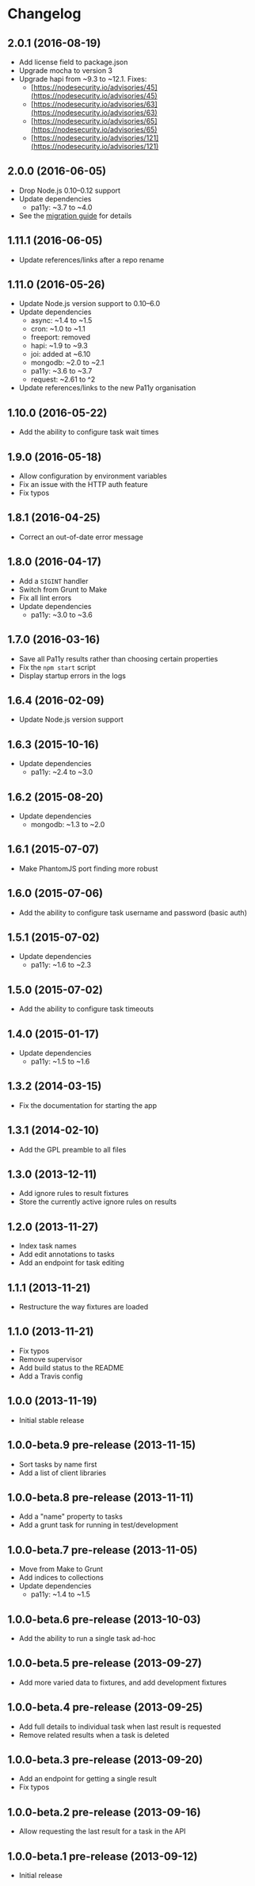 
# Changelog

## 2.0.1 (2016-08-19)

  * Add license field to package.json
  * Upgrade mocha to version 3
  * Upgrade hapi from ~9.3 to ~12.1. Fixes:
    * [https://nodesecurity.io/advisories/45](https://nodesecurity.io/advisories/45)
    * [https://nodesecurity.io/advisories/63](https://nodesecurity.io/advisories/63)
    * [https://nodesecurity.io/advisories/65](https://nodesecurity.io/advisories/65)
    * [https://nodesecurity.io/advisories/121](https://nodesecurity.io/advisories/121)

## 2.0.0 (2016-06-05)

  * Drop Node.js 0.10–0.12 support
  * Update dependencies
    * pa11y: ~3.7 to ~4.0
  * See the [migration guide](https://github.com/pa11y/webservice/blob/master/MIGRATION.md#migrating-from-10-to-20) for details

## 1.11.1 (2016-06-05)

  * Update references/links after a repo rename

## 1.11.0 (2016-05-26)

  * Update Node.js version support to 0.10–6.0
  * Update dependencies
    * async: ~1.4 to ~1.5
    * cron: ~1.0 to ~1.1
    * freeport: removed
    * hapi: ~1.9 to ~9.3
    * joi: added at ~6.10
    * mongodb: ~2.0 to ~2.1
    * pa11y: ~3.6 to ~3.7
    * request: ~2.61 to ^2
  * Update references/links to the new Pa11y organisation

## 1.10.0 (2016-05-22)

  * Add the ability to configure task wait times

## 1.9.0 (2016-05-18)

  * Allow configuration by environment variables
  * Fix an issue with the HTTP auth feature
  * Fix typos

## 1.8.1 (2016-04-25)

  * Correct an out-of-date error message

## 1.8.0 (2016-04-17)

  * Add a `SIGINT` handler
  * Switch from Grunt to Make
  * Fix all lint errors
  * Update dependencies
    * pa11y: ~3.0 to ~3.6

## 1.7.0 (2016-03-16)

  * Save all Pa11y results rather than choosing certain properties
  * Fix the `npm start` script
  * Display startup errors in the logs

## 1.6.4 (2016-02-09)

  * Update Node.js version support

## 1.6.3 (2015-10-16)

  * Update dependencies
    * pa11y: ~2.4 to ~3.0

## 1.6.2 (2015-08-20)

  * Update dependencies
    * mongodb: ~1.3 to ~2.0

## 1.6.1 (2015-07-07)

  * Make PhantomJS port finding more robust

## 1.6.0 (2015-07-06)

  * Add the ability to configure task username and password (basic auth)

## 1.5.1 (2015-07-02)

  * Update dependencies
    * pa11y: ~1.6 to ~2.3

## 1.5.0 (2015-07-02)

  * Add the ability to configure task timeouts

## 1.4.0 (2015-01-17)

  * Update dependencies
    * pa11y: ~1.5 to ~1.6

## 1.3.2 (2014-03-15)

  * Fix the documentation for starting the app

## 1.3.1 (2014-02-10)

  * Add the GPL preamble to all files

## 1.3.0 (2013-12-11)

  * Add ignore rules to result fixtures
  * Store the currently active ignore rules on results

## 1.2.0 (2013-11-27)

  * Index task names
  * Add edit annotations to tasks
  * Add an endpoint for task editing

## 1.1.1 (2013-11-21)

  * Restructure the way fixtures are loaded

## 1.1.0 (2013-11-21)

  * Fix typos
  * Remove supervisor
  * Add build status to the README
  * Add a Travis config

## 1.0.0 (2013-11-19)

  * Initial stable release

## 1.0.0-beta.9 pre-release (2013-11-15)

  * Sort tasks by name first
  * Add a list of client libraries

## 1.0.0-beta.8 pre-release (2013-11-11)

  * Add a "name" property to tasks
  * Add a grunt task for running in test/development

## 1.0.0-beta.7 pre-release (2013-11-05)

  * Move from Make to Grunt
  * Add indices to collections
  * Update dependencies
    * pa11y: ~1.4 to ~1.5

## 1.0.0-beta.6 pre-release (2013-10-03)

  * Add the ability to run a single task ad-hoc

## 1.0.0-beta.5 pre-release (2013-09-27)

  * Add more varied data to fixtures, and add development fixtures

## 1.0.0-beta.4 pre-release (2013-09-25)

  * Add full details to individual task when last result is requested
  * Remove related results when a task is deleted

## 1.0.0-beta.3 pre-release (2013-09-20)

  * Add an endpoint for getting a single result
  * Fix typos

## 1.0.0-beta.2 pre-release (2013-09-16)

  * Allow requesting the last result for a task in the API

## 1.0.0-beta.1 pre-release (2013-09-12)

  * Initial release
